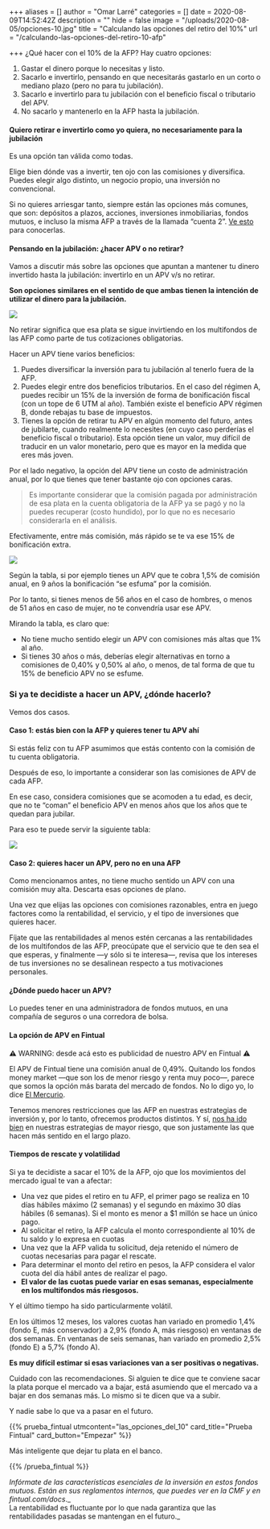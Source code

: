 +++
aliases = []
author = "Omar Larré"
categories = []
date = 2020-08-09T14:52:42Z
description = ""
hide = false
image = "/uploads/2020-08-05/opciones-10.jpg"
title = "Calculando las opciones del retiro del 10%"
url = "/calculando-las-opciones-del-retiro-10-afp"

+++
¿Qué hacer con el 10% de la AFP? Hay cuatro opciones:

1. Gastar el dinero porque lo necesitas y listo.
2. Sacarlo e invertirlo, pensando en que necesitarás gastarlo en un corto o mediano plazo (pero no para tu jubilación).
3. Sacarlo e invertirlo para tu jubilación con el beneficio fiscal o tributario del APV.
4. No sacarlo y mantenerlo en la AFP hasta la jubilación.

#### Quiero retirar e invertirlo como yo quiera, no necesariamente para la jubilación

Es una opción tan válida como todas.

Elige bien dónde vas a invertir, ten ojo con las comisiones y diversifica. Puedes elegir algo distinto, un negocio propio, una inversión no convencional.

Si no quieres arriesgar tanto, siempre están las opciones más comunes, que son: depósitos a plazos, acciones, inversiones inmobiliarias, fondos mutuos, e incluso la misma AFP a través de la llamada “cuenta 2”. [Ve esto](https://edu.fintual.cl/en-qu%C3%A9-invertir-mi-plata-c4be6a63a881/) para conocerlas.

#### Pensando en la jubilación: ¿hacer APV o no retirar?

Vamos a discutir más sobre las opciones que apuntan a mantener tu dinero invertido hasta la jubilación: invertirlo en un APV v/s no retirar.

**Son opciones similares en el sentido de que ambas tienen la intención de utilizar el dinero para la jubilación.**

![](/uploads/2020-08-05/opciones-10.jpg)

No retirar significa que esa plata se sigue invirtiendo en los multifondos de las AFP como parte de tus cotizaciones obligatorias.

Hacer un APV tiene varios beneficios:

1. Puedes diversificar la inversión para tu jubilación al tenerlo fuera de la AFP.
2. Puedes elegir entre dos beneficios tributarios. En el caso del régimen A, puedes recibir un 15% de la inversión de forma de bonificación fiscal (con un tope de 6 UTM al año). También existe el beneficio APV régimen B, donde rebajas tu base de impuestos.
3. Tienes la opción de retirar tu APV en algún momento del futuro, antes de jubilarte, cuando realmente lo necesites (en cuyo caso perderías el beneficio fiscal o tributario). Esta opción tiene un valor, muy difícil de traducir en un valor monetario, pero que es mayor en la medida que eres más joven.

Por el lado negativo, la opción del APV tiene un costo de administración anual, por lo que tienes que tener bastante ojo con opciones caras.

> Es importante considerar que la comisión pagada por administración de esa plata en la cuenta obligatoria de la AFP ya se pagó y no la puedes recuperar (costo hundido), por lo que no es necesario considerarla en el análisis.

Efectivamente, entre más comisión, más rápido se te va ese 15% de bonificación extra.

![](/uploads/2020-08-10/tabla-el-10.png)

Según la tabla, si por ejemplo tienes un APV que te cobra 1,5% de comisión anual, en 9 años la bonificación “se esfuma” por la comisión.

Por lo tanto, si tienes menos de 56 años en el caso de hombres, o menos de 51 años en caso de mujer, no te convendría usar ese APV.

Mirando la tabla, es claro que:

* No tiene mucho sentido elegir un APV con comisiones más altas que 1% al año.
* Si tienes 30 años o más, deberías elegir alternativas en torno a comisiones de 0,40% y 0,50% al año, o menos, de tal forma de que tu 15% de beneficio APV no se esfume.

### Si ya te decidiste a hacer un APV, ¿dónde hacerlo?

Vemos dos casos.

#### Caso 1: estás bien con la AFP y quieres tener tu APV ahí

Si estás feliz con tu AFP asumimos que estás contento con la comisión de tu cuenta obligatoria.

Después de eso, lo importante a considerar son las comisiones de APV de cada AFP.

En ese caso, considera comisiones que se acomoden a tu edad, es decir, que no te “coman” el beneficio APV en menos años que los años que te quedan para jubilar.

Para eso te puede servir la siguiente tabla:

![](/uploads/2020-08-10/tabla-2-afp.png)

#### Caso 2: quieres hacer un APV, pero no en una AFP

Como mencionamos antes, no tiene mucho sentido un APV con una comisión muy alta. Descarta esas opciones de plano.

Una vez que elijas las opciones con comisiones razonables, entra en juego factores como la rentabilidad, el servicio, y el tipo de inversiones que quieres hacer.

Fíjate que las rentabilidades al menos estén cercanas a las rentabilidades de los multifondos de las AFP, preocúpate que el servicio que te den sea el que esperas, y finalmente —y sólo si te interesa—, revisa que los intereses de tus inversiones no se desalinean respecto a tus motivaciones personales.

#### ¿Dónde puedo hacer un APV?

Lo puedes tener en una administradora de fondos mutuos, en una compañía de seguros o una corredora de bolsa.

#### La opción de APV en Fintual

**⚠️** WARNING: desde acá esto es publicidad de nuestro APV en Fintual ⚠️

El APV de Fintual tiene una comisión anual de 0,49%. Quitando los fondos money market —que son los de menor riesgo y renta muy poco—, parece que somos la opción más barata del mercado de fondos. No lo digo yo, lo dice [El Mercurio](https://www.elmercurio.com/Inversiones/Noticias/Analisis/2019/01/25/Nueva-serie-APV-de-fondos-mutuos-de-Fintual-es-la-mas-barata-del-mercado.aspx).

Tenemos menores restricciones que las AFP en nuestras estrategias de inversión y, por lo tanto, ofrecemos productos distintos. Y sí, [nos ha ido bien]() en nuestras estrategias de mayor riesgo, que son justamente las que hacen más sentido en el largo plazo.

#### Tiempos de rescate y volatilidad

Si ya te decidiste a sacar el 10% de la AFP, ojo que los movimientos del mercado igual te van a afectar:

* Una vez que pides el retiro en tu AFP, el primer pago se realiza en 10 días hábiles máximo (2 semanas) y el segundo en máximo 30 días hábiles (6 semanas). Si el monto es menor a $1 millón se hace un único pago.
* Al solicitar el retiro, la AFP calcula el monto correspondiente al 10% de tu saldo y lo expresa en cuotas
* Una vez que la AFP valida tu solicitud, deja retenido el número de cuotas necesarias para pagar el rescate.
* Para determinar el monto del retiro en pesos, la AFP considera el valor cuota del día hábil antes de realizar el pago.
* **El valor de las cuotas puede variar en esas semanas, especialmente en los multifondos más riesgosos.**

Y el último tiempo ha sido particularmente volátil.

En los últimos 12 meses, los valores cuotas han variado en promedio 1,4% (fondo E, más conservador) a 2,9% (fondo A, más riesgoso) en ventanas de dos semanas. En ventanas de seis semanas, han variado en promedio 2,5% (fondo E) a 5,7% (fondo A).

**Es muy difícil estimar si esas variaciones van a ser positivas o negativas.**

Cuidado con las recomendaciones. Si alguien te dice que te conviene sacar la plata porque el mercado va a bajar, está asumiendo que el mercado va a bajar en dos semanas más. Lo mismo si te dicen que va a subir.

Y nadie sabe lo que va a pasar en el futuro.

{{% prueba_fintual
utmcontent="las_opciones_del_10"
card_title="Prueba Fintual"
card_button="Empezar" %}}

Más inteligente que dejar tu plata en el banco.

{{% /prueba_fintual %}}

_Infórmate de las características esenciales de la inversión en estos fondos mutuos. Están en sus reglamentos internos, que puedes ver en la CMF y en fintual.com/docs_._  
La rentabilidad es fluctuante por lo que nada garantiza que las rentabilidades pasadas se mantengan en el futuro._